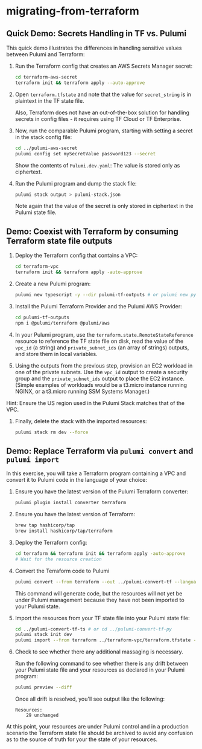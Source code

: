 # migrating-from-terraform

## Quick Demo: Secrets Handling in TF vs. Pulumi

This quick demo illustrates the differences in handling sensitive values between Pulumi and Terraform:

1. Run the Terraform config that creates an AWS Secrets Manager secret:

    ```bash
    cd terraform-aws-secret
    terraform init && terraform apply --auto-approve
    ```

1. Open `terraform.tfstate` and note that the value for `secret_string` is in plaintext in the TF state file.

    Also, Terraform does not have an out-of-the-box solution for handling secrets in config files - it requires using TF Cloud or TF Enterprise.

1. Now, run the comparable Pulumi program, starting with setting a secret in the stack config file:

    ```bash
    cd ../pulumi-aws-secret
    pulumi config set mySecretValue password123 --secret
    ```

    Show the contents of `Pulumi.dev.yaml`: The value is stored only as ciphertext.

1. Run the Pulumi program and dump the stack file:

    ```bash
    pulumi stack output > pulumi-stack.json
    ```

    Note again that the value of the secret is only stored in ciphertext in the Pulumi state file.

## Demo: Coexist with Terraform by consuming Terraform state file outputs

1. Deploy the Terraform config that contains a VPC:

    ```bash
    cd terraform-vpc
    terraform init && terraform apply -auto-approve
    ```

1. Create a new Pulumi program:

    ```bash
    pulumi new typescript -y --dir pulumi-tf-outputs # or pulumi new python -y
    ```

1. Install the Pulumi Terraform Provider and the Pulumi AWS Provider:

    ```bash
    cd pulumi-tf-outputs
    npm i @pulumi/terraform @pulumi/aws
    ```

1. In your Pulumi program, use the `terraform.state.RemoteStateReference` resource to reference the TF state file on disk, read the value of the `vpc_id` (a string) and `private_subnet_ids` (an array of strings) outputs, and store them in local variables.

1. Using the outputs from the previous step, provision an EC2 workload in one of the private subnets. Use the `vpc_id` output to create a security group and the `private_subnet_ids` output to place the EC2 instance. (Simple examples of workloads would be a t3.micro instance running NGINX, or a t3.micro running SSM Systems Manager.)

Hint: Ensure the US region used in the Pulumi Stack matches that of the VPC.

1. Finally, delete the stack with the imported resources:

    ```bash
    pulumi stack rm dev --force
    ```

## Demo: Replace Terraform via `pulumi convert` and `pulumi import`

In this exercise, you will take a Terraform program containing a VPC and convert it to Pulumi code in the language of your choice:

1. Ensure you have the latest version of the Pulumi Terraform converter:

    ```bash
    pulumi plugin install converter terraform
    ```

1. Ensure you have the latest version of Terraform:

    ```bash
    brew tap hashicorp/tap
    brew install hashicorp/tap/terraform
    ```

1. Deploy the Terraform config:

    ```bash
    cd terraform && terraform init && terraform apply -auto-approve
    # Wait for the resource creation
    ```

1. Convert the Terraform code to Pulumi

    ```bash
    pulumi convert --from terraform --out ../pulumi-convert-tf --language typescript
    ```

    This command will generate code, but the resources will not yet be under Pulumi management because they have not been imported to your Pulumi state.

1. Import the resources from your TF state file into your Pulumi state file:

    ```bash
    cd ../pulumi-convert-tf-ts # or cd ../pulumi-convert-tf-py
    pulumi stack init dev
    pulumi import --from terraform ../terraform-vpc/terraform.tfstate --protect=false --generate-code=false # Because we already have the code
    ```

1. Check to see whether there any additional massaging is necessary.

    Run the following command to see whether there is any drift between your Pulumi state file and your resources as declared in your Pulumi program:

    ```bash
    pulumi preview --diff
    ```

    Once all drift is resolved, you'll see output like the following:

    ```text
    Resources:
        29 unchanged
    ```

At this point, your resources are under Pulumi control and in a production scenario the Terraform state file should be archived to avoid any confusion as to the source of truth for your the state of your resources.
